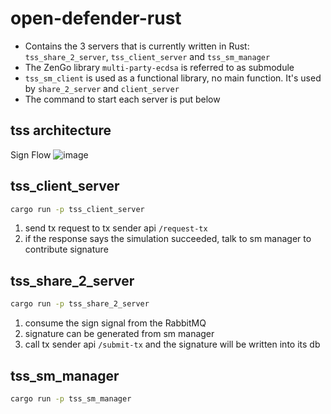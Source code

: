 # open-defender-rust

- Contains the 3 servers that is currently written in Rust: `tss_share_2_server`, `tss_client_server` and `tss_sm_manager`
- The ZenGo library `multi-party-ecdsa` is referred to as submodule
- `tss_sm_client` is used as a functional library, no main function. It's used by `share_2_server` and `client_server`
- The command to start each server is put below

## tss architecture

Sign Flow
![image](https://user-images.githubusercontent.com/23033847/210502433-785f4faf-8e85-4403-9163-507c17137ee1.png)

## tss_client_server

```bash
cargo run -p tss_client_server
```

1. send tx request to tx sender api `/request-tx`
2. if the response says the simulation succeeded, talk to sm manager to contribute signature

## tss_share_2_server

```bash
cargo run -p tss_share_2_server
```

1. consume the sign signal from the RabbitMQ
2. signature can be generated from sm manager
3. call tx sender api `/submit-tx` and the signature will be written into its db

## tss_sm_manager

```bash
cargo run -p tss_sm_manager
```

